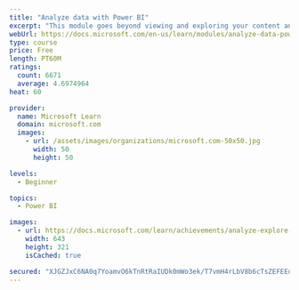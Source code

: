```yaml
---
title: "Analyze data with Power BI"
excerpt: "This module goes beyond viewing and exploring your content and explains how to interact with it by working with reports and dashboards to uncover and share new business insights."
webUrl: https://docs.microsoft.com/en-us/learn/modules/analyze-data-power-bi/
type: course
price: Free
length: PT60M
ratings:
  count: 6671
  average: 4.6974964
heat: 60

provider:
  name: Microsoft Learn
  domain: microsoft.com
  images:
    - url: /assets/images/organizations/microsoft.com-50x50.jpg
      width: 50
      height: 50

levels:
  - Beginner

topics:
  - Power BI

images:
  - url: https://docs.microsoft.com/learn/achievements/analyze-explore-data-power-bi-social.png
    width: 643
    height: 321
    isCached: true

secured: "XJGZJxC6NA0q7YoamvO6kTnRtRaIUDk0mWo3ek/T7vmH4rLbV8b6cTsZEFEEuW31BxV+RYmViStMgOAocxcoGeIpnDJ18gUfpHeED4yK//iN24Z34FV1goazTp6BEDgKzZvBa7+/vCDd1qxwbsaHnzi0lMPUrTbtuytewBobvL6ydEiiSGURyPH7d+CoX9wYYLi4LwNNLaR+6VVGSCXx/zzp/hUx4fu/Hs5ZmzhR4L1DsVhCcO4VKNUKmLmgDGciC04j0+AJiAt9z+er2DcuFkTlVlDlZs6S7mX1ErXcZ1Ibg1OHYNePhl6JWvPnbFKPJkxz/Nk0pYWs4Z18Sgos2yG+S1lnuIT3cVWFMV7yFhi4dKDlZBTCHcXvA6pSG6OxbVGcX7y8JqX2hjnL/5Yp9lIXo9DhPl+FEEyd1bP2PF4=;8zn5WtxQWvY4I6sgb93LwA=="
---
```


